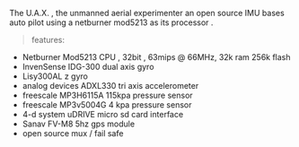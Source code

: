 The U.A.X. , the unmanned aerial experimenter
an open source IMU bases auto pilot using a netburner mod5213 as its processor .
> features:

  * Netburner Mod5213 CPU , 32bit , 63mips @ 66MHz, 32k ram 256k flash
  * InvenSense   IDG-300 dual axis gyro
  * Lisy300AL z gyro
  * analog devices ADXL330 tri axis accelerometer
  * freescale MP3H6115A 115kpa pressure sensor
  * freescale MP3v5004G 4 kpa pressure sensor
  * 4-d system uDRIVE micro sd card interface
  * Sanav FV-M8 5hz gps module
  * open source mux / fail safe